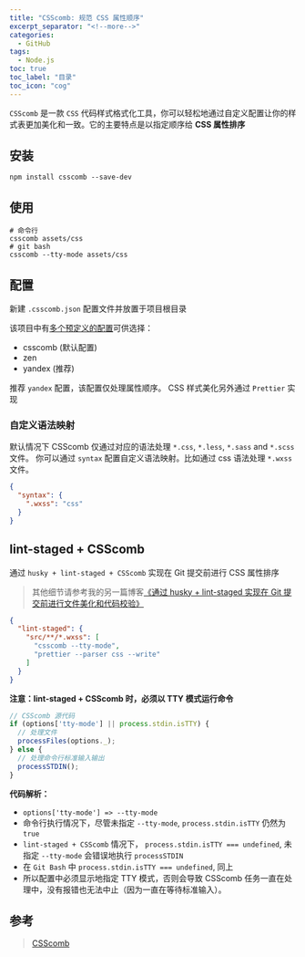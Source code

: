 ```yaml
---
title: "CSScomb: 规范 CSS 属性顺序"
excerpt_separator: "<!--more-->"
categories:
  - GitHub
tags:
  - Node.js
toc: true
toc_label: "目录"
toc_icon: "cog"
---
```


`CSScomb` 是一款 `CSS` 代码样式格式化工具，你可以轻松地通过自定义配置让你的样式表更加美化和一致。它的主要特点是以指定顺序给 **CSS 属性排序**

<!--more-->

## 安装

```
npm install csscomb --save-dev
```

## 使用

```shell
# 命令行
csscomb assets/css
# git bash
csscomb --tty-mode assets/css
```

## 配置

新建 `.csscomb.json` 配置文件并放置于项目根目录

该项目中有[多个预定义的配置](https://github.com/csscomb/csscomb.js/tree/master/config)可供选择：

- csscomb (默认配置)
- zen
- yandex (推荐)

推荐 `yandex` 配置，该配置仅处理属性顺序。 CSS 样式美化另外通过 `Prettier` 实现

### 自定义语法映射

默认情况下 CSScomb 仅通过对应的语法处理 `*.css`, `*.less`, `*.sass` and `*.scss` 文件。
你可以通过 `syntax` 配置自定义语法映射。比如通过 css 语法处理 `*.wxss` 文件。

```json
{
  "syntax": {
    ".wxss": "css"
  }
}
```

## lint-staged + CSScomb

通过 `husky + lint-staged + CSScomb` 实现在 Git 提交前进行 CSS 属性排序

> 其他细节请参考我的另一篇博客[《通过 husky + lint-staged 实现在 Git 提交前进行文件美化和代码校验》](https://youtiao66.github.io/blog/husky-lint-staged-prettier-eslint/)

```json
{
  "lint-staged": {
    "src/**/*.wxss": [
      "csscomb --tty-mode",
      "prettier --parser css --write"
    ]
  }
}
```

**注意：lint-staged + CSScomb 时，必须以 TTY 模式运行命令**

```js
// CSScomb 源代码
if (options['tty-mode'] || process.stdin.isTTY) {
  // 处理文件
  processFiles(options._);
} else {
  // 处理命令行标准输入输出
  processSTDIN();
}
```

**代码解析：**

- `options['tty-mode'] => --tty-mode`
- 命令行执行情况下，尽管未指定 `--tty-mode`, `process.stdin.isTTY` 仍然为 `true`
- `lint-staged + CSScomb` 情况下， `process.stdin.isTTY === undefined`, 未指定 `--tty-mode` 会错误地执行 `processSTDIN`
- 在 `Git Bash` 中 `process.stdin.isTTY === undefined`, 同上
- 所以配置中必须显示地指定 TTY 模式，否则会导致 CSScomb 任务一直在处理中，没有报错也无法中止（因为一直在等待标准输入）。

## 参考
> [CSScomb](https://github.com/csscomb/csscomb.js)
